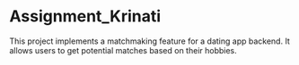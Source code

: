 # Assignment_Krinati
This project implements a matchmaking feature for a dating app backend. It allows users to get potential matches based on their hobbies.
